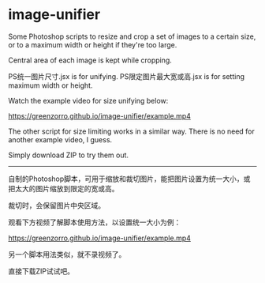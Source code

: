 # image-unifier

Some Photoshop scripts to resize and crop a set of images to a certain size, or to a maximum width or height if they're too large.

Central area of each image is kept while cropping.

PS统一图片尺寸.jsx is for unifying. PS限定图片最大宽或高.jsx is for setting maximum width or height.

Watch the example video for size unifying below:

https://greenzorro.github.io/image-unifier/example.mp4

The other script for size limiting works in a similar way. There is no need for another example video, I guess.

Simply download ZIP to try them out.

---

自制的Photoshop脚本，可用于缩放和裁切图片，能把图片设置为统一大小，或把太大的图片缩放到限定的宽或高。

裁切时，会保留图片中央区域。

观看下方视频了解脚本使用方法，以设置统一大小为例：

https://greenzorro.github.io/image-unifier/example.mp4

另一个脚本用法类似，就不录视频了。

直接下载ZIP试试吧。
